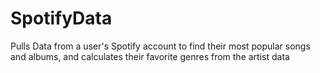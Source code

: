 # SpotifyData
Pulls Data from a user's Spotify account to find their most popular songs and albums, and calculates their favorite genres from the artist data
